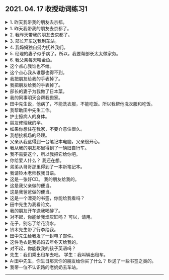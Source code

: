 ## 2021. 04. 17 收授动词练习1
<details>
<summary>
1. 昨天我带我的朋友去京都。</summary>

私は昨日、友達に京都へ連れて行ってもらいました。</summary>

</details>

<details>
<summary>
1. 昨天我带我的朋友去京都了。</summary>

私は昨日、友達を京都へ連れて行ってやりました。
</details>

<details>
<summary>
2. 我昨天带我的朋友去京都了。</summary>

私は昨日、友達を京都へ連れて行ってあげました。
</details>

<details>
<summary>
3. 部长开车送我到车站。</summary>

部長は私を車で駅まで送ってくださいました。
</details>

<details>
<summary>
4. 我妈妈独自努力抚养我们。</summary>

母は一人で一生懸命に私たちを育ててくれました。
</details>

<details>
<summary>
5. 经理的妻子似乎病了。所以，我要帮部长太太做家务。</summary>

部長の奥さんは病気になっているそうです。それで私は奥さんのために家事を手伝って差し上げようと思っています。
</details>

<details>
<summary>
6. 我父亲每天喂金鱼。</summary>

父は毎日金魚に餌をやります。
</details>

<details>
<summary>
这个点心我谁也不给。</summary>

このお菓子は誰にもあげません。
</details>

<details>
<summary>
这个点心我从谁那也得不到。</summary>

このお菓子は誰からももらいません。
</details>

<details>
<summary>
我把朋友给我的手表掉了。</summary>

私は友達がくれた時計を落としてしまいました。
</details>

<details>
<summary>
我把朋友给我的手表掉了。</summary>

私は友達からもらった時計を落としてしまいました。
</details>

<details>
<summary>
部长的妻子为我做了日本菜。</summary>

部長の奥さんが日本料理を作ってくださいました。
</details>

<details>
<summary>
我的同事明天会帮我搬家。</summary>

明日、同僚たちが引っ越しを手伝ってくれます。
</details>

<details>
<summary>
田中先生说，他病了，不能洗衣服，不能吃饭。所以我帮他洗衣服和吃饭。</summary>

田中さんは病気になったので、洗濯も食事も何もやれないと言っています。それで、私は彼のために洗濯や食事などを手伝ってあげました。
</details>

<details>
<summary>
我帮助田中先生工作。</summary>

私は田中さんの仕事を手伝ってやりました。
</details>

<details>
<summary>
护士擦病人的身体。</summary>

看護師は患者の体を拭いてあげる。
</details>

<details>
<summary>
朋友修理我的伞。</summary>

友達は私の傘を修理してくれました。
</details>

<details>
<summary>
如果你想住在我家，不要介意住很久。</summary>

私のうちに泊まりたければ、いくらでも泊まってもらってかまわないよ。
</details>

<details>
<summary>
我想接机场的经理。</summary>

空港まで部長を出迎えて差し上げたいと思います。
</details>

<details>
<summary>
父亲从我这得到一台笔记本电脑，父亲很开心。</summary>

父が私にノートパソコンをもらって、嬉しかった。
</details>

<details>
<summary>
我从我的朋友那里得到了一辆旧自行车。</summary>

私は友達から古い自転車をもらった。
</details>

<details>
<summary>
我不需要这个，所以我把它给你吧。</summary>

これはいらないですから、あなたにあげましょう。
</details>

<details>
<summary>
你给爱人什么？
我还在想。</summary>

恋人に何をあげますか。
まだ考え中です。
</details>

<details>
<summary>
弟弟从哥哥那里得到了一本新笔记本。</summary>

弟が新しいノートを兄からもらいました。
</details>

<details>
<summary>
我请铃木老师教我日语。</summary>

私は鈴木先生に日本語を教えていただきました。
</details>

<details>
<summary>
这是一张好CD。
我的朋友给我的。</summary>

いいCDですね。
友達にもらったのです。
</details>

<details>
<summary>
这是我父亲做的便当。</summary>

これは父が作ってくれたお弁当ですよ。
</details>

<details>
<summary>
这是我爸爸做的便当。</summary>

これは父に作ってもらったお弁当ですよ。
</details>

<details>
<summary>
这是一个漂亮的书签，你能给我看吗？</summary>

きれいな葉書ですね、私に見せていただけませんか。
</details>

<details>
<summary>
田中先生为我看论文。</summary>

田中先生は私のために論文を見てくださいました。
</details>

<details>
<summary>
我的朋友开车送我喝醉了。</summary>

友達は酔ってしまった私を車で送ってくれました。
</details>

<details>
<summary>
对不起，你能给我烟灰缸吗？
可以，请用。</summary>

すみません、その灰皿をちょっとくれないか。</summary>

はい。どうぞ。
</details>

<details>
<summary>
花子，别忘了给花浇水。</summary>

花子ちゃん、花に水をやるのを忘れないでよ。
</details>

<details>
<summary>
铃木先生带了行李给我。</summary>

鈴木さん私の荷物を持っていってくれました。</summary>

鈴木さん私のために荷物を持っていってくれました。</summary>

鈴木さんは私に荷物を持ってくれました。
</details>

<details>
<summary>
田中先生给我发了一封电子邮件。</summary>

田中さんが私にEメールを送ってくれました。
</details>

<details>
<summary>
这件毛衣是我妈妈去年冬天给我的。</summary>

このセーターは去年の冬、母からもらったのです。
</details>

<details>
<summary>
对不起，你能教我的孩子英语吗？</summary>

すみませんが、うちの子に英語を教えてくれませんか。
</details>

<details>
<summary>
先生：我们乘出租车去吧。
学生：我叫辆出租车。</summary>

先生：まあ、タクシーで行こう。
学生：タクシーなら私が呼んで差し上げましょう。
</details>

<details>
<summary>
A:田中先生，你生日那天你的朋友给你买了什么？
B:送了一些书签之类的。</summary>

A:田中さん、お誕生日に友達が何をくれましたか。</summary>
B:葉書などをくれました。
</details>

<details>
<summary>
我带一位不认识路的老奶奶去车站。</summary>

私は駅に行く道がわからないおばあさんを連れて行ってあげました。
</details>

---
